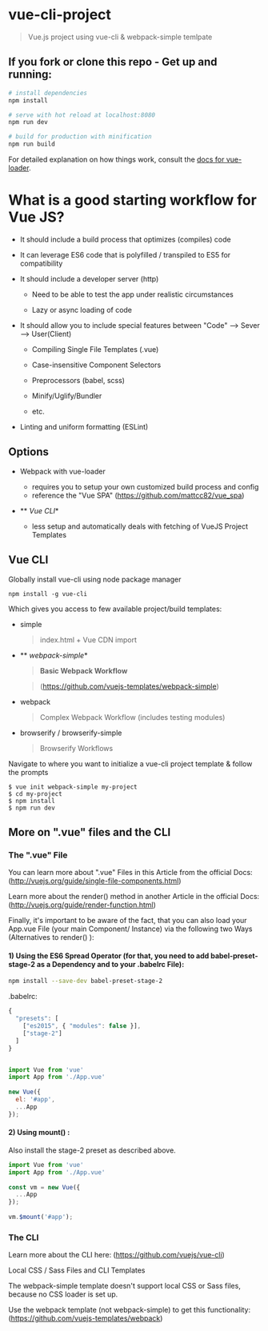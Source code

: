 # vue-cli-project

> Vue.js project using vue-cli & webpack-simple temlpate

## If you fork or clone this repo - Get up and running:

``` bash
# install dependencies
npm install

# serve with hot reload at localhost:8080
npm run dev

# build for production with minification
npm run build
```

For detailed explanation on how things work, consult the [docs for vue-loader](http://vuejs.github.io/vue-loader).


# What is a good starting workflow for Vue JS?

- It should include a build process that optimizes (compiles) code
- It can leverage ES6 code that is polyfilled / transpiled to ES5 for compatibility
- It should include a developer server (http)
   
   - Need to be able to test the app under realistic circumstances
   
   - Lazy or async loading of code

- It should allow you to include special features between "Code" --> Sever --> User(Client)
   
   - Compiling Single File Templates (.vue)
   
   - Case-insensitive Component Selectors
   
   - Preprocessors (babel, scss)
   
   - Minify/Uglify/Bundler
   
   - etc.

- Linting and uniform formatting (ESLint)

## Options

+ Webpack with vue-loader

    - requires you to setup your own customized build process and config
    - reference the "Vue SPA" (https://github.com/mattcc82/vue_spa)

+ ** *Vue CLI**

    - less setup and automatically deals with fetching of VueJS Project Templates

## Vue CLI

Globally install vue-cli using node package manager

```
npm install -g vue-cli
```

Which gives you access to few available project/build templates:

- simple

    > index.html + Vue CDN import

- ** *webpack-simple**

    > **Basic Webpack Workflow**
    
    > (https://github.com/vuejs-templates/webpack-simple)

- webpack

    > Complex Webpack Workflow (includes testing modules)

- browserify / browserify-simple

    > Browserify Workflows

Navigate to where you want to initialize a vue-cli project template & follow the prompts

```
$ vue init webpack-simple my-project
$ cd my-project
$ npm install
$ npm run dev
```

## More on ".vue" files and the CLI

### The ".vue" File

You can learn more about ".vue" Files in this Article from the official Docs: (http://vuejs.org/guide/single-file-components.html)

Learn more about the render()  method in another Article in the official Docs: (http://vuejs.org/guide/render-function.html)

Finally, it's important to be aware of the fact, that you can also load your App.vue File (your main Component/ Instance) via the following two Ways (Alternatives to render() ):

#### 1) Using the ES6 Spread Operator (for that, you need to add babel-preset-stage-2 as a Dependency and to your .babelrc File):

```bash
npm install --save-dev babel-preset-stage-2 
```

.babelrc:

```javascript
{
  "presets": [
    ["es2015", { "modules": false }],
    ["stage-2"]
  ]
}


import Vue from 'vue'
import App from './App.vue'
 
new Vue({
  el: '#app',
  ...App
});
```

#### 2) Using mount() :

Also install the stage-2 preset as described above.

```javascript
import Vue from 'vue'
import App from './App.vue'
 
const vm = new Vue({
  ...App
});
 
vm.$mount('#app');
```

### The CLI

Learn more about the CLI here: (https://github.com/vuejs/vue-cli)

Local CSS / Sass Files and CLI Templates

The webpack-simple template doesn't support local CSS or Sass files, because no CSS loader is set up.

Use the webpack template (not webpack-simple) to get this functionality: (https://github.com/vuejs-templates/webpack)
